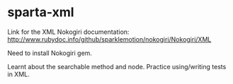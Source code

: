 # sparta-xml

Link for the XML Nokogiri documentation:
http://www.rubydoc.info/github/sparklemotion/nokogiri/Nokogiri/XML

Need to install Nokogiri gem.

Learnt about the searchable method and node.
Practice using/writing tests in XML.   
